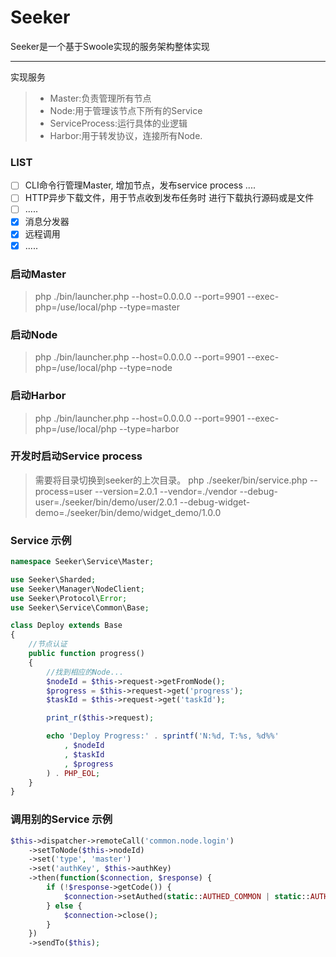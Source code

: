# Seeker

Seeker是一个基于Swoole实现的服务架构整体实现

------

实现服务

> * Master:负责管理所有节点
> * Node:用于管理该节点下所有的Service
> * ServiceProcess:运行具体的业逻辑
> * Harbor:用于转发协议，连接所有Node.

### LIST

- [ ] CLI命令行管理Master, 增加节点，发布service process ....
- [ ] HTTP异步下载文件，用于节点收到发布任务时 进行下载执行源码或是文件
- [ ] .....
- [x] 消息分发器
- [x] 远程调用
- [x] .....

### 启动Master

> php ./bin/launcher.php --host=0.0.0.0 --port=9901 --exec-php=/use/local/php --type=master

### 启动Node

> php ./bin/launcher.php --host=0.0.0.0 --port=9901 --exec-php=/use/local/php --type=node

### 启动Harbor

> php ./bin/launcher.php --host=0.0.0.0 --port=9901 --exec-php=/use/local/php --type=harbor

### 开发时启动Service process

> 需要将目录切换到seeker的上次目录。
> php ./seeker/bin/service.php --process=user --version=2.0.1 --vendor=./vendor --debug-user=./seeker/bin/demo/user/2.0.1 --debug-widget-demo=./seeker/bin/demo/widget_demo/1.0.0

### Service 示例

```php
namespace Seeker\Service\Master;

use Seeker\Sharded;
use Seeker\Manager\NodeClient;
use Seeker\Protocol\Error;
use Seeker\Service\Common\Base;

class Deploy extends Base
{
    //节点认证
    public function progress()
    {
        //找到相应的Node...
        $nodeId = $this->request->getFromNode();
        $progress = $this->request->get('progress');
        $taskId = $this->request->get('taskId');

        print_r($this->request);

        echo 'Deploy Progress:' . sprintf('N:%d, T:%s, %d%%'
            , $nodeId
            , $taskId
            , $progress
        ) . PHP_EOL;
    }
}
```

### 调用别的Service 示例

```php
$this->dispatcher->remoteCall('common.node.login')
    ->setToNode($this->nodeId)
    ->set('type', 'master')
    ->set('authKey', $this->authKey)
    ->then(function($connection, $response) {
        if (!$response->getCode()) {
            $connection->setAuthed(static::AUTHED_COMMON | static::AUTHED_NODE);
        } else {
            $connection->close();
        }
    })
    ->sendTo($this);
```
